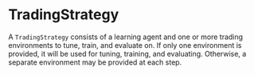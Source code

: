 # TradingStrategy

A `TradingStrategy` consists of a learning agent and one or more trading environments to tune, train, and evaluate on. If only one environment is provided, it will be used for tuning, training, and evaluating. Otherwise, a separate environment may be provided at each step.

